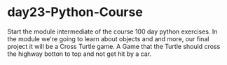 # day23-Python-Course
 Start the module intermediate of the course 100 day python exercises. In the module we're going to learn about objects and and  more, our final project it will be a Cross Turtle  game. A Game that the Turtle should cross the highway botton to top and not get hit by a car.
